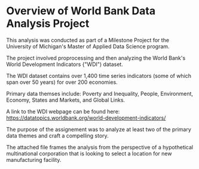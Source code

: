 # Overview of World Bank Data Analysis Project

This analysis was conducted as part of a Milestone Project for the University of Michigan's Master of Applied Data Science program.

The project involved proprocessing and then analyzing the World Bank's World Development Indicators {"WDI") dataset.

The WDI dataset contains over 1,400 time series indicators (some of which span over 50 years) for over 200 economies.

Primary data themses include:  Poverty and Inequality, People, Environment, Economy, States and Markets, and Global Links.

A link to the WDI webpage can be found here: https://datatopics.worldbank.org/world-development-indicators/

The purpose of the assignement was to analyze at least two of the primary data themes and craft a compelling story.

The attached file frames the analysis from the perspective of a hypothetical multinational corporation that is looking to select a location for new manufacturing facility.
